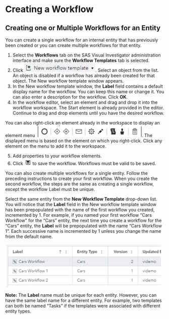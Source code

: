 <!-- <link href="/css/docStyle.css" rel="stylesheet"></link> -->
# Creating a Workflow

## Creating one or Multiple Workflows for an Entity

You can create a single workflow for an internal entity that has previously been created or you can create multiple workflows for that entity.

1. Select the **Workflows** tab on the SAS Visual Investigator administration interface and make sure the **Workflow Templates** tab is selected.
2. Click ![ ](images/new-workflow-template.png). Select an object from the list. An object is disabled if a workflow has already been created for that object. The New workflow template window appears.
3. In the New workflow template window, the **Label** field contains a default display name for the workflow. You can keep this name or change it. You can also enter a description for the workflow. Click **OK**.
4. In the workflow editor, select an element and drag and drop it into the workflow workspace. The Start element is already provided in the editor. Continue to drag and drop elements until you have the desired workflow.

You can also right-click an element already in the workspace to display an element menu ![ ](images/elements.png). The displayed menu is based on the element on which you right-click. Click any element on the menu to add it to the workspace.

5. Add properties to your workflow elements.
6. Click ![ ](images/save-icon.png) to save the workflow. Workflows must be valid to be saved.

You can also create multiple workflows for a single entity. Follow the preceding instructions to create your first workflow. When you create the second workflow, the steps are the same as creating a single workflow, except the workflow Label must be unique.

Select the same entity from the **New Workflow Template** drop-down list. You will notice that the **Label** field in the New workflow template window has been prepopulated with the name of the first workflow you created, incremented by 1. For example, if you named your first workflow “Cars Workflow” for the “Cars” entity, the next time you create a workflow for the “Cars” entity, the **Label** will be prepopulated with the name “Cars Workflow 1”. Each successive name is incremented by 1 unless you change the name from the default name.

![ ](images/workflow-increments.png)

**Note:** The **Label** name must be unique for each entity. However, you can have the same label name for a different entity. For example, two templates can both be named “Tasks” if the templates were associated with different entity types.

